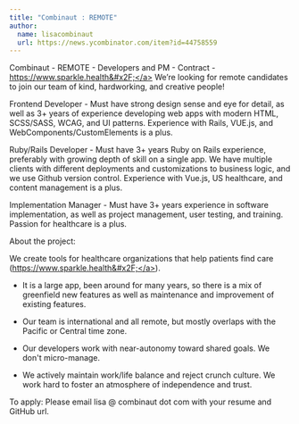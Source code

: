 ```yaml
---
title: "Combinaut : REMOTE"
author:
  name: lisacombinaut
  url: https://news.ycombinator.com/item?id=44758559
---
```


<JobNavigation />

Combinaut - REMOTE - Developers and PM - Contract - <a href="https:&#x2F;&#x2F;www.sparkle.health&#x2F;" rel="nofollow">https:&#x2F;&#x2F;www.sparkle.health&#x2F;</a>
We’re looking for remote candidates to join our team of kind, hardworking, and creative people!

Frontend Developer - Must have strong design sense and eye for detail, as well as 3+ years of experience developing web apps with modern HTML, SCSS&#x2F;SASS, WCAG, and UI patterns. Experience with Rails, VUE.js, and WebComponents&#x2F;CustomElements is a plus.

Ruby&#x2F;Rails Developer - Must have 3+ years Ruby on Rails experience, preferably with growing depth of skill on a single app. We have multiple clients with different deployments and customizations to business logic, and we use Github version control. Experience with Vue.js, US healthcare, and content management is a plus.

Implementation Manager - Must have 3+ years experience in software implementation, as well as project management, user testing, and training. Passion for healthcare is a plus.

About the project:

We create tools for healthcare organizations that help patients find care (<a href="https:&#x2F;&#x2F;www.sparkle.health&#x2F;" rel="nofollow">https:&#x2F;&#x2F;www.sparkle.health&#x2F;</a>).

* It is a large app, been around for many years, so there is a mix of greenfield new features as well as maintenance and improvement of existing features.

* Our team is international and all remote, but mostly overlaps with the Pacific or Central time zone.

* Our developers work with near-autonomy toward shared goals. We don&#x27;t micro-manage.

* We actively maintain work&#x2F;life balance and reject crunch culture. We work hard to foster an atmosphere of independence and trust.

To apply: Please email lisa @ combinaut dot com with your resume and GitHub url.
<JobApplication />
